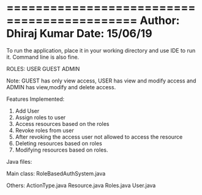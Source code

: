 ============================================
Author: Dhiraj Kumar
Date:  15/06/19
============================================

To run the application, place it in your working directory and use IDE to run it. Command line is also fine.


ROLES:
    USER
    GUEST
    ADMIN

Note: GUEST has only view access, USER has view and modify access and ADMIN has view,modify and delete access.


Features Implemented:

1) Add User
2) Assign roles to user
3) Access resources based on the roles
4) Revoke roles from user
5) After revoking the access user not allowed to access the resource
6) Deleting resources based on roles
7) Modifying resources based on roles.



Java files:

Main class:
    RoleBasedAuthSystem.java

Others:
    ActionType.java
    Resource.java
    Roles.java
    User.java




